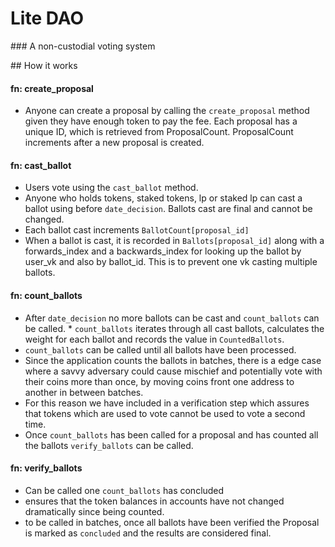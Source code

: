 # Lite DAO

### A non-custodial voting system

## How it works

#### fn: create_proposal
* Anyone can create a proposal by calling the `create_proposal` method given they have enough token to pay the fee. Each proposal has a unique ID, which is retrieved from ProposalCount. ProposalCount increments after a new proposal is created.

#### fn: cast_ballot
* Users vote using the `cast_ballot` method. 
* Anyone who holds tokens, staked tokens, lp or staked lp can cast a ballot using before `date_decision`. Ballots cast are final and cannot be changed.
* Each ballot cast increments `BallotCount[proposal_id]`
* When a ballot is cast, it is recorded in `Ballots[proposal_id]` along with a forwards_index and a backwards_index for looking up the ballot by user_vk and also by ballot_id. This is to prevent one vk casting multiple ballots.

#### fn: count_ballots
* After `date_decision` no more ballots can be cast and `count_ballots` can be called. * `count_ballots` iterates through all cast ballots, calculates the weight for each ballot and records the value in `CountedBallots`. 
* `count_ballots` can be called until all ballots have been processed.
* Since the application counts the ballots in batches, there is a edge case where a savvy adversary could cause mischief and potentially vote with their coins more than once, by moving coins front one address to another in between batches. 
* For this reason we have included in a verification step which assures that tokens which are used to vote cannot be used to vote a second time.
* Once `count_ballots` has been called for a proposal and has counted all the ballots `verify_ballots` can be called.

#### fn: verify_ballots

* Can be called one `count_ballots` has concluded
* ensures that the token balances in accounts have not changed dramatically since being counted.
* to be called in batches, once all ballots have been verified the Proposal is marked as `concluded` and the results are considered final.

